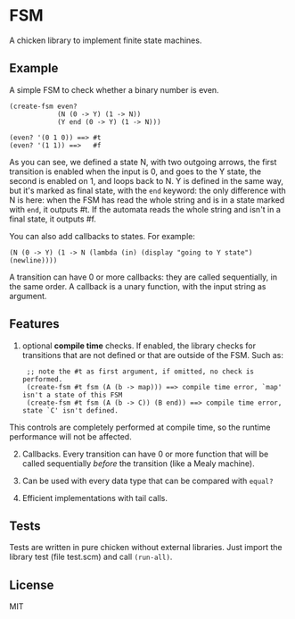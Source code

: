 FSM
========================================

A chicken library to implement finite state machines. 

Example
--------------------

A simple FSM to check whether a binary number is even.

    (create-fsm even?
                (N (0 -> Y) (1 -> N))
                (Y end (0 -> Y) (1 -> N)))
    
    (even? '(0 1 0)) ==> #t
    (even? '(1 1)) ==>   #f

As you can see, we defined a state N, with two outgoing arrows, the first transition is enabled when the input is 0, and goes to the Y state, the second is enabled on 1, and loops back to N.
Y is defined in the same way, but it's marked as final state, with the `end` keyword: the only difference with N is here: when the FSM has read the whole string and is in a state marked with `end`, it outputs #t. If the automata reads the whole string and isn't in a final state, it outputs #f.

You can also add callbacks to states. For example:
    
    (N (0 -> Y) (1 -> N (lambda (in) (display "going to Y state") (newline))))

A transition can have 0 or more callbacks: they are called sequentially, in the same order. A callback is a unary function, with the input string as argument.

Features
--------------------

1. optional __compile time__ checks. If enabled, the library checks for transitions that are not defined or that are outside of the FSM. Such as:

        ;; note the #t as first argument, if omitted, no check is performed.
        (create-fsm #t fsm (A (b -> map))) ==> compile time error, `map' isn't a state of this FSM
        (create-fsm #t fsm (A (b -> C)) (B end)) ==> compile time error, state `C' isn't defined.

This controls are completely performed at compile time, so the runtime performance will not be affected.

2. Callbacks. Every transition can have 0 or more function that will be called sequentially *before* the transition (like a Mealy machine).

3. Can be used with every data type that can be compared with `equal?`

4. Efficient implementations with tail calls.


Tests
--------------------

Tests are written in pure chicken without external libraries. Just import the library test (file test.scm) and call `(run-all)`.

License
--------------------
MIT

